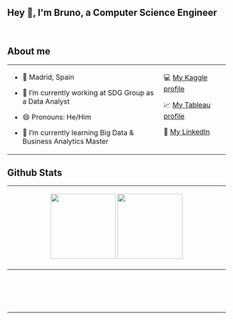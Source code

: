 
## Hey 👋, I'm Bruno, a Computer Science Engineer
  
<br/>  


## About me  
<table><tr><td valign="top" width="70%">
  
- 📍 Madrid, Spain  

- 🔭 I’m currently working at SDG Group as a Data Analyst

- 😄 Pronouns: He/Him

- 🌱 I’m currently learning Big Data & Business Analytics Master 

   </td><td valign="top" width="70%">
  
 💻 <a href="https://www.kaggle.com/brunourbnalfaro">My Kaggle profile</a>

  
 📈 <a href="https://public.tableau.com/app/profile/bruno2024">My Tableau profile</a>

 📖 <a href="https://www.linkedin.com/in/bruno-urb%C3%A1n-alfaro-3319211b5/">My LinkedIn</a>     
 

</td></tr></table>  




## Github Stats  
<table><tr><td valign="top" width="50%">

<p align= "center">
  <img height= "150" src="https://github-readme-stats.vercel.app/api?username=bruno99&theme=react&show_icons=true&include_all_commits=true" />
  <img height= "150" src="https://github-readme-stats.vercel.app/api/top-langs/?username=bruno99&theme=react&layout=compact" />
</p>

</td></tr></table>  

<br/>  

  

<br/>  

  

<br/>  


<br />

----

